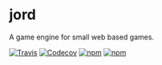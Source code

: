 # jord
A game engine for small web based games.

[![Travis](https://img.shields.io/travis/rhmoller/jord.svg)](https://travis-ci.org/rhmoller/jord)
[![Codecov](https://img.shields.io/codecov/c/github/rhmoller/jord.svg)](https://codecov.io/github/rhmoller/jord)
[![npm](https://img.shields.io/npm/v/jord.svg)](http://npm.im/jord)
[![npm](https://img.shields.io/npm/l/jord.svg)](http://opensource.org/licenses/MIT)

